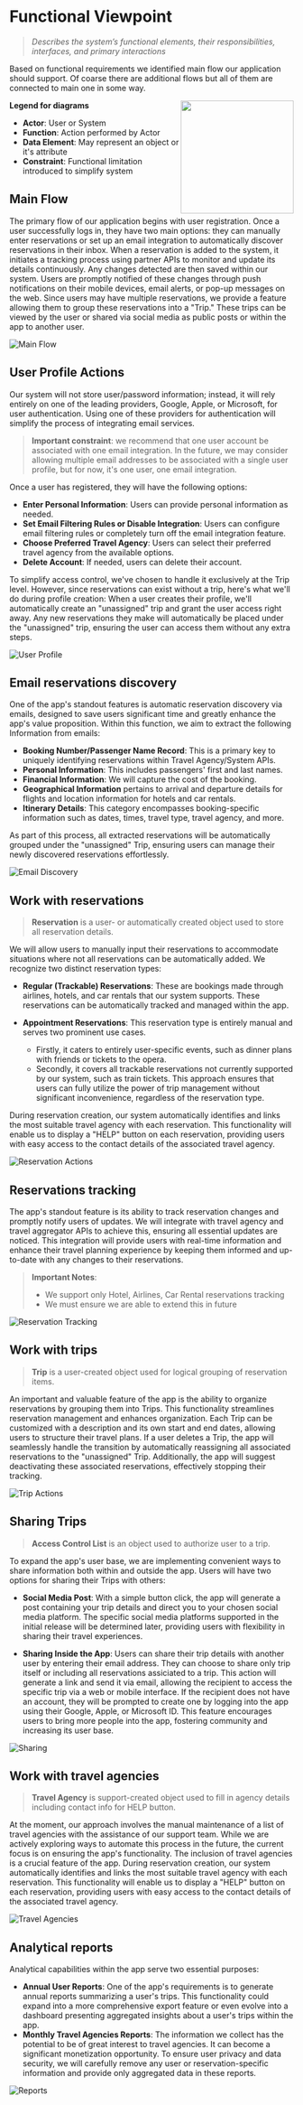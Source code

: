 # Functional Viewpoint
> *Describes the system’s functional elements, their responsibilities, interfaces, 
> and primary interactions*

Based on functional requirements we identified main flow our application should support. 
Of coarse there are additional flows but all of them are connected to main one in some way.


<img align="right" width="200" height="200" src="legend.jpg">


**Legend for diagrams**

- **Actor**: User or System 
- **Function**: Action performed by Actor
- **Data Element**: May represent an object or it's attribute
- **Constraint**: Functional limitation introduced to simplify system
## Main Flow

The primary flow of our application begins with user registration. Once a user successfully logs in, they have two main options: they can manually enter reservations or set up an email integration to automatically discover reservations in their inbox.
When a reservation is added to the system, it initiates a tracking process using partner APIs to monitor and update its details continuously. Any changes detected are then saved within our system. Users are promptly notified of these changes through push notifications on their mobile devices, email alerts, or pop-up messages on the web.
Since users may have multiple reservations, we provide a feature allowing them to group these reservations into a "Trip." These trips can be viewed by the user or shared via social media as public posts or within the app to another user.


![Main Flow](main_flow.jpg "Main Flow")

## User Profile Actions
Our system will not store user/password information; instead, it will rely entirely on one of the leading providers, Google, Apple, or Microsoft, for user authentication. Using one of these providers for authentication will simplify the process of integrating email services.

> **Important constraint**:  we recommend that one user account be associated with one email integration. In the future, we may consider allowing multiple email addresses to be associated with a single user profile, but for now, it's one user, one email integration.

Once a user has registered, they will have the following options:
- **Enter Personal Information**: Users can provide personal information as needed.
- **Set Email Filtering Rules or Disable Integration**: Users can configure email filtering rules or completely turn off the email integration feature.
- **Choose Preferred Travel Agency**: Users can select their preferred travel agency from the available options.
- **Delete Account**: If needed, users can delete their account.

To simplify access control, we've chosen to handle it exclusively at the Trip level. 
However, since reservations can exist without a trip, here's what we'll do during profile creation:
When a user creates their profile, we'll automatically create an "unassigned" trip and grant the user access right away. 
Any new reservations they make will automatically be placed under the "unassigned" trip, ensuring the user can access them without any extra steps.


![User Profile](user_profile.jpg "User Profile")

## Email reservations discovery

One of the app's standout features is automatic reservation discovery via emails, designed to save users significant time and greatly enhance the app's value proposition.
Within this function, we aim to extract the following Information from emails:
- **Booking Number/Passenger Name Record**: This is a primary key to uniquely identifying reservations within Travel Agency/System APIs.
- **Personal Information**: This includes passengers' first and last names.
- **Financial Information**: We will capture the cost of the booking.
- **Geographical Information** pertains to arrival and departure details for flights and location information for hotels and car rentals.
- **Itinerary Details**: This category encompasses booking-specific information such as dates, times, travel type, travel agency, and more.

As part of this process, all extracted reservations will be automatically grouped under the "unassigned" Trip, ensuring users can manage their newly discovered reservations effortlessly.

![Email Discovery](email_discovery.jpg "Email Discovery")

## Work with reservations


> **Reservation** is a user- or automatically created object used to store all reservation details.

We will allow users to manually input their reservations to accommodate situations where not all reservations can be automatically added. 
We recognize two distinct reservation types:
- **Regular (Trackable) Reservations**: These are bookings made through airlines, hotels, and car rentals that our system supports. 
These reservations can be automatically tracked and managed within the app.

- **Appointment Reservations**: This reservation type is entirely manual and serves two prominent use cases. 
  - Firstly, it caters to entirely user-specific events, such as dinner plans with friends or tickets to the opera. 
  - Secondly, it covers all trackable reservations not currently supported by our system, such as train tickets. This approach ensures that users can fully utilize the power of trip management without significant inconvenience, regardless of the reservation type.

During reservation creation, our system automatically identifies and links the most suitable travel agency with each reservation. 
This functionality will enable us to display a "HELP" button on each reservation, providing users with easy access to the contact details of the associated travel agency.


![Reservation Actions](reservation.jpg "Reservation Actions")

## Reservations tracking

The app's standout feature is its ability to track reservation changes and promptly notify users of updates. 
We will integrate with travel agency and travel aggregator APIs to achieve this, ensuring all essential updates are noticed. 
This integration will provide users with real-time information and enhance their travel planning experience by keeping them informed and up-to-date with any changes to their reservations.

> **Important Notes**:
> - We support only Hotel, Airlines, Car Rental reservations tracking        
> - We must ensure we are able to extend this in future


![Reservation Tracking](reservation_tracking.jpg "Reservation Tracking")

## Work with trips

> **Trip** is a user-created object used for logical grouping of reservation items.

An important and valuable feature of the app is the ability to organize reservations by grouping them into Trips. This functionality streamlines reservation management and enhances organization. Each Trip can be customized with a description and its own start and end dates, allowing users to structure their travel plans.
If a user deletes a Trip, the app will seamlessly handle the transition by automatically reassigning all associated reservations to the "unassigned" Trip. Additionally, the app will suggest deactivating these associated reservations, effectively stopping their tracking.


![Trip Actions](trip.jpg "Trip Actions")

## Sharing Trips

> **Access Control List** is an object used to authorize user to a trip.

To expand the app's user base, we are implementing convenient ways to share information both within and outside the app. 
Users will have two options for sharing their Trips with others:
- **Social Media Post**: With a simple button click, the app will generate a post containing your trip details and direct you to your chosen social media platform. 
The specific social media platforms supported in the initial release will be determined later, providing users with flexibility in sharing their travel experiences.

- **Sharing Inside the App**: Users can share their trip details with another user by entering their email address. 
They can choose to share only trip itself or including all reservations assiciated to a trip.
This action will generate a link and send it via email, allowing the recipient to access the specific trip via a web or mobile interface. 
If the recipient does not have an account, they will be prompted to create one by logging into the app using their Google, Apple, or Microsoft ID. 
This feature encourages users to bring more people into the app, fostering community and increasing its user base.


![Sharing](sharing.jpg "Sharing")

## Work with travel agencies

> **Travel Agency** is support-created object used to fill in agency details including contact info for HELP button.

At the moment, our approach involves the manual maintenance of a list of travel agencies with the assistance of our support team. 
While we are actively exploring ways to automate this process in the future, the current focus is on ensuring the app's functionality.
The inclusion of travel agencies is a crucial feature of the app. 
During reservation creation, our system automatically identifies and links the most suitable travel agency with each reservation. 
This functionality will enable us to display a "HELP" button on each reservation, providing users with easy access to the contact details of the associated travel agency.

![Travel Agencies](travel_agency.jpg "Travel Agencies")

## Analytical reports

Analytical capabilities within the app serve two essential purposes:
- **Annual User Reports**: One of the app's requirements is to generate annual reports summarizing a user's trips. This functionality could expand into a more comprehensive export feature or even evolve into a dashboard presenting aggregated insights about a user's trips within the app. 
- **Monthly Travel Agencies Reports**: The information we collect has the potential to be of great interest to travel agencies. 
It can become a significant monetization opportunity. 
To ensure user privacy and data security, we will carefully remove any user or reservation-specific information and provide only aggregated data in these reports. 

![Reports](reports.jpg "Reports")
